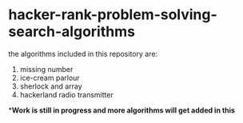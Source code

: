 # hacker-rank-problem-solving-search-algorithms

the algorithms included in this repository are:
1.  missing number
2.  ice-cream parlour
3.  sherlock and array
4.  hackerland radio transmitter

***Work is still in progress and more algorithms will get added in this**
